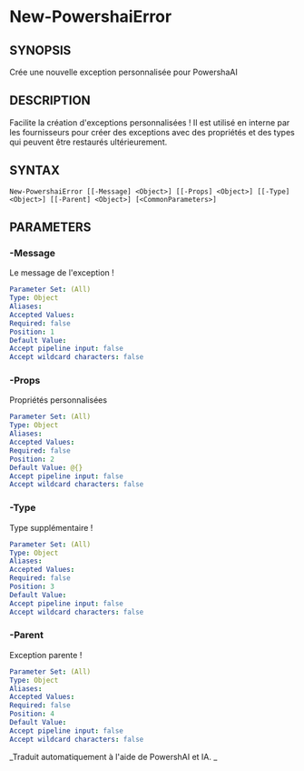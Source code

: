 ﻿---
external help file: powershai-help.xml
schema: 2.0.0
powershai: true
---

# New-PowershaiError

## SYNOPSIS <!--!= @#Synop !-->
Crée une nouvelle exception personnalisée pour PowershaAI

## DESCRIPTION <!--!= @#Desc !-->
Facilite la création d'exceptions personnalisées !
Il est utilisé en interne par les fournisseurs pour créer des exceptions avec des propriétés et des types qui peuvent être restaurés ultérieurement.

## SYNTAX <!--!= @#Syntax !-->

```
New-PowershaiError [[-Message] <Object>] [[-Props] <Object>] [[-Type] <Object>] [[-Parent] <Object>] [<CommonParameters>]
```

## PARAMETERS <!--!= @#Params !-->

### -Message
Le message de l'exception !

```yml
Parameter Set: (All)
Type: Object
Aliases: 
Accepted Values: 
Required: false
Position: 1
Default Value: 
Accept pipeline input: false
Accept wildcard characters: false
```

### -Props
Propriétés personnalisées

```yml
Parameter Set: (All)
Type: Object
Aliases: 
Accepted Values: 
Required: false
Position: 2
Default Value: @{}
Accept pipeline input: false
Accept wildcard characters: false
```

### -Type
Type supplémentaire !

```yml
Parameter Set: (All)
Type: Object
Aliases: 
Accepted Values: 
Required: false
Position: 3
Default Value: 
Accept pipeline input: false
Accept wildcard characters: false
```

### -Parent
Exception parente !

```yml
Parameter Set: (All)
Type: Object
Aliases: 
Accepted Values: 
Required: false
Position: 4
Default Value: 
Accept pipeline input: false
Accept wildcard characters: false
```




<!--PowershaiAiDocBlockStart-->
_Traduit automatiquement à l'aide de PowershAI et IA. 
_
<!--PowershaiAiDocBlockEnd-->
